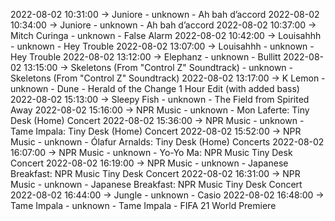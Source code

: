 2022-08-02 10:31:00 -> Juniore - unknown - Ah bah d’accord
2022-08-02 10:34:00 -> Juniore - unknown - Ah bah d’accord
2022-08-02 10:37:00 -> Mitch Curinga - unknown - False Alarm
2022-08-02 10:42:00 -> Louisahhh - unknown - Hey Trouble
2022-08-02 13:07:00 -> Louisahhh - unknown - Hey Trouble
2022-08-02 13:12:00 -> Elephanz - unknown - Bullitt
2022-08-02 13:15:00 -> Skeletons (From "Control Z" Soundtrack) - unknown - Skeletons (From "Control Z" Soundtrack)
2022-08-02 13:17:00 -> K Lemon - unknown - Dune - Herald of the Change 1 Hour Edit (with added bass)
2022-08-02 15:13:00 -> Sleepy Fish - unknown - The Field from Spirited Away
2022-08-02 15:16:00 -> NPR Music - unknown - Mon Laferte: Tiny Desk (Home) Concert
2022-08-02 15:36:00 -> NPR Music - unknown - Tame Impala: Tiny Desk (Home) Concert
2022-08-02 15:52:00 -> NPR Music - unknown - Ólafur Arnalds: Tiny Desk (Home) Concerts
2022-08-02 16:07:00 -> NPR Music - unknown - Yo-Yo Ma: NPR Music Tiny Desk Concert
2022-08-02 16:19:00 -> NPR Music - unknown - Japanese Breakfast: NPR Music Tiny Desk Concert
2022-08-02 16:31:00 -> NPR Music - unknown - Japanese Breakfast: NPR Music Tiny Desk Concert
2022-08-02 16:44:00 -> Jungle - unknown - Casio
2022-08-02 16:48:00 -> Tame Impala - unknown - Tame Impala - FIFA 21 World Premiere
